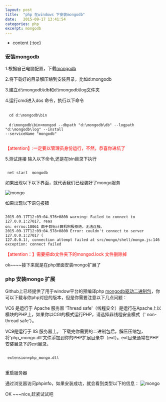 ```yaml
---
layout: post
title:  "php 在windows 下安装mongodb"
date:   2015-09-17 13:41:54
categories: php
excerpt: mongodb
---
```


* content
{:toc}

### 安装mongodb

1.根据自己电脑配置，下载[mongodb](http://www.mongodb.org/downloads)

2.将下载好的目录解压缩到安装目录，比如d:mongodb

3.建立d:\mongodb\db和d:\mongodb\log文件夹

4.运行cmd进入dos 命令，执行以下命令
<pre><code>
　cd d:\mongodb\bin

　d:\mongodb\bin>mongod --dbpath "d:\mongodb\db" --logpath "d:\mongodb\log" --install 
--serviceName "mongodb"

</code></pre>
<font color="red">	  【attention】:一定要以管理员身份运行，不然，恭喜你进坑了</font>


5.测试连接
	输入以下命令,还是在bin目录下执行
<pre><code>
 net start  mongodb
</code></pre>
如果出现以下以下界面，就代表我们已经装好了mongo服务

![mongo](http://hexing-w.github.io/css/pics/mon.png) 


如果出现以下语句报错
<pre><code>
2015-09-17T12:09:04.576+0800 warning: Failed to connect to 127.0.0.1:27017, reas
on: errno:10061 由于目标计算机积极拒绝，无法连接。
2015-09-17T12:09:04.578+0800 Error: couldn't connect to server 127.0.0.1:27017 (
127.0.0.1), connection attempt failed at src/mongo/shell/mongo.js:146
exception: connect failed
</code></pre>
<font color="red">【attention：】需要把db文件夹下的mongod.lock 文件删除掉</font>

ok~~~~接下来就是在php里面安装mongo扩展了



### php 安装mongo 扩展


Github上已经提供了用于window平台的预编译php [mongodb驱动二进制包](https://s3.amazonaws.com/drivers.mongodb.org/php/index.html)，你可以下载与你php对应的版本，但是你需要注意以下几点问题：

VC6 是运行于 Apache 服务器
'Thread safe'（线程安全）是运行在Apache上以模块的PHP上，如果你以CGI的模式运行PHP，请选择非线程安全模式（' non-thread safe'）。


VC9是运行于 IIS 服务器上。
下载完你需要的二进制包后，解压压缩包，将'php_mongo.dll'文件添加到你的PHP扩展目录中（ext）。ext目录通常在PHP安装目录下的ext目录。


<pre><code>
 extension=php_mongo.dll
</code>
</pre>

重启服务器

通过浏览器访问phpinfo，如果安装成功，就会看到类型以下的信息：
        ![mongo](http://hexing-w.github.io/css/pics/mongo.png) 

OK ~~~nice,赶紧试试吧




